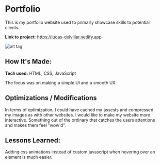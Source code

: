 # Portfolio
This is my portfolio website used to primarly showcase skills to potential clients.

**Link to project:** https://lucas-delvillar.netlify.app

![alt tag](https://i.imgur.com/N495YW8.png)

## How It's Made:

**Tech used:** HTML, CSS, JavaScript

The focus was on making a simple UI and a smooth UX. 

## Optimizations / Modifications

In terms of optimization, I could have cached my assests and compressed my images as with other websites. I would like to make my website more interactive. Something out of the ordinary that catches the users attentions and makes them feel "wow'd".

## Lessons Learned:

Adding css animations instead of custom javascript when hovering over an element is much easier.
